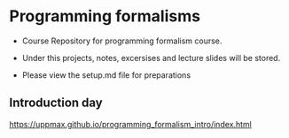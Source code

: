 # Programming formalisms
- Course Repository for programming formalism course.
- Under this projects, notes, excersises and lecture slides will be stored.

- Please view the setup.md file for preparations


## Introduction day
<https://uppmax.github.io/programming_formalism_intro/index.html>
